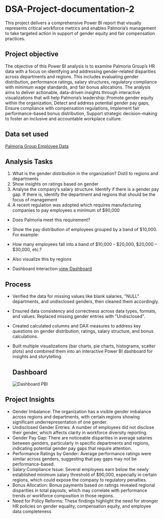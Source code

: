 # DSA-Project-documentation-2
This project delivers a comprehensive Power BI report that visually represents critical workforce metrics and enables Palmoria’s management to take targeted action in support of gender equity and fair compensation practices.

## Project objective
The objective of this Power BI analysis is to examine Palmoria Group’s HR data with a focus on identifying and addressing gender-related disparities across departments and regions. This includes evaluating gender distribution, performance ratings, salary structures, regulatory compliance with minimum wage standards, and fair bonus allocations.
The analysis aims to deliver actionable, data-driven insights through interactive visualizations that will help Palmoria’s leadership:
Promote gender equity within the organization,
Detect and address potential gender pay gaps,
Ensure compliance with compensation regulations,
Implement fair performance-based bonus distribution,
Support strategic decision-making to foster an inclusive and accountable workplace culture.

## Data set used
<a href="https://github.com/Mary-Onoba/DSA-Project-documentation-2/blob/main/Palmoria%20Group%20emp%20DSA%20Projecct.pbix">Palmoria Group Employee Data</a>

## Analysis Tasks
1. What is the gender distribution in the organization? Distil to regions and 
departments 
2. Show insights on ratings based on gender 
3. Analyse the company’s salary structure. Identify if there is a gender pay gap. If 
there is, identify the department and regions that should be the focus of 
management 
4. A recent regulation was adopted which requires manufacturing companies to pay 
employees a minimum of $90,000 
- Does Palmoria meet this requirement? 
- Show the pay distribution of employees grouped by a band of $10,000. For example: 
- How many employees fall into a band of $10,000 – $20,000, $20,000 – $30,000, 
etc.? 
- Also visualize this by regions

- Dashboard interaction <a href=https://github.com/Mary-Onoba/DSA-Project-documentation-2/blob/main/Dashboard%20PBI.png> view Dashboard</a>

## Process
- Verified the data for missing values like blank salaries, "NULL" departments, and undisclosed genders, then cleaned them accordingly.
- Ensured data consistency and correctness across data types, formats, and values. Replaced missing gender entries with "Undisclosed".
- Created calculated columns and DAX measures to address key questions on gender distribution, ratings, salary structure, and bonus calculations.
- Built multiple visualizations (bar charts, pie charts, histograms, scatter plots) and combined them into an interactive Power BI dashboard for insights and storytelling.

  ## Dashboard
  ![Dashboard PBI](https://github.com/user-attachments/assets/d84ca48b-a84e-4daa-b537-4f021a3c0cba)

 ## Project Insights
- Gender Imbalance: The organization has a visible gender imbalance across regions and departments, with certain regions showing significant underrepresentation of one gender.
- Undisclosed Gender Entries: A number of employees did not disclose their gender, which affects clarity in workforce diversity reporting.
- Gender Pay Gap: There are noticeable disparities in average salaries between genders, particularly in specific departments and regions, indicating potential gender pay gaps that require attention.
- Performance Ratings by Gender: Average performance ratings were similar across genders, suggesting that pay gaps may not be performance-based.
- Salary Compliance Issue: Several employees earn below the newly established minimum salary threshold of $90,000, especially in certain regions, which could expose the company to regulatory penalties.
- Bonus Allocation: Bonus payments based on ratings revealed regional disparities in total payouts, which may correlate with performance trends or workforce composition in those regions.
- Need for Policy Reforms: These findings highlight the need for stronger HR policies on gender equality, compensation equity, and employee data completeness
